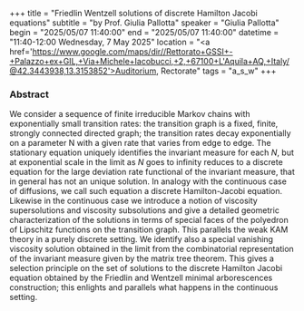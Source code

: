 +++
title = "Friedlin Wentzell solutions of discrete Hamilton Jacobi equations"
subtitle = "by Prof. Giulia Pallotta"
speaker = "Giulia Pallotta"
begin = "2025/05/07  11:40:00"
end = "2025/05/07  11:40:00"
datetime = "11:40-12:00 Wednesday, 7 May 2025"
location = "<a href='https://www.google.com/maps/dir//Rettorato+GSSI+-+Palazzo+ex+GIL,+Via+Michele+Iacobucci,+2,+67100+L'Aquila+AQ,+Italy/@42.3443938,13.3153852'>Auditorium, Rectorate</a>"
tags = "a_s_w"
+++

### Abstract
We consider a sequence of finite irreducible Markov chains with exponentially small transition rates: the transition graph is a fixed, finite, strongly connected directed graph; the transition rates decay exponentially on a parameter N with a given rate that varies from edge to edge. The stationary equation uniquely identifies the invariant measure for each $N$, but at exponential scale in the limit as $N$ goes to infinity reduces to a discrete equation for the large deviation rate functional of the invariant measure, that in general has not an unique solution. In analogy with the continuous case of diffusions, we call such equation a discrete Hamilton-Jacobi equation. Likewise in the continuous case we introduce a notion of viscosity supersolutions and viscosity subsolutions and give a detailed geometric characterization of the solutions in terms of special faces of the polyedron of Lipschitz functions on the transition graph. This parallels the weak KAM theory in a purely discrete setting. We identify also a special vanishing viscosity solution obtained in the limit from the combinatorial representation of the invariant measure given by the matrix tree theorem. This gives a selection principle on the set of solutions to the discrete Hamilton Jacobi equation obtained by the Friedlin and Wentzell minimal arborescences construction; this enlights and parallels what happens in the continuous setting.
